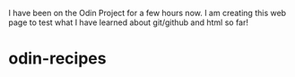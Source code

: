 I have been on the Odin Project for a few hours now. I am creating this web page to test what I have learned about git/github and html so far!
# odin-recipes
